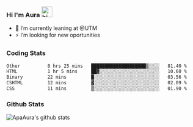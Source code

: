 ### Hi I'm Aura <img src="https://user-images.githubusercontent.com/1303154/88677602-1635ba80-d120-11ea-84d8-d263ba5fc3c0.gif" width="28px" alt="hi">

- 🔭 I’m currently leaning at @UTM
- ⚡ I’m looking for new oportunities


### Coding Stats

<!--START_SECTION:waka-->

```txt
Other          8 hrs 25 mins   ████████████████████▒░░░░   81.40 %
HTML           1 hr 5 mins     ██▓░░░░░░░░░░░░░░░░░░░░░░   10.60 %
Binary         22 mins         █░░░░░░░░░░░░░░░░░░░░░░░░   03.56 %
CSHTML         12 mins         ▓░░░░░░░░░░░░░░░░░░░░░░░░   02.09 %
CSS            11 mins         ▒░░░░░░░░░░░░░░░░░░░░░░░░   01.90 %
```

<!--END_SECTION:waka-->

### Github Stats

![ApaAura's github stats](https://github-readme-stats.vercel.app/api?username=ApaAura&count_private=true&theme=tokyonight&hide=contribs,prs)
